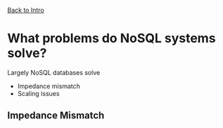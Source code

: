 [Back to Intro](intro.md)

# What problems do NoSQL systems solve?

Largely NoSQL databases solve

- Impedance mismatch
- Scaling issues

## Impedance Mismatch

